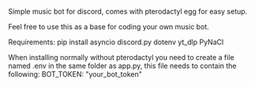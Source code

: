 Simple music bot for discord, comes with pterodactyl egg for easy setup.

Feel free to use this as a base for coding your own music bot.


Requirements:
pip install asyncio
discord.py
dotenv
yt_dlp
PyNaCl


When installing normally without pterodactyl you need to create a file named .env in the same folder as app.py, this file needs to contain the following: BOT_TOKEN: "your_bot_token"
